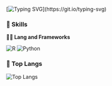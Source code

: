 [![Typing SVG](https://readme-typing-svg.demolab.com?font=Playfair+Display&pause=1000&color=3376FF&background=FFF7EE6A&center=true&vCenter=true&width=450&lines=Hello+World+!)](https://git.io/typing-svg)

### 🦾 Skills
**🧑‍💻 Lang and Frameworks**

![R](https://img.shields.io/badge/r-276DC3.svg?&style=for-the-badge&logo=r&logoColor=white) ![Python](https://img.shields.io/badge/python-3776AB.svg?&style=for-the-badge&logo=python&logoColor=white) 

### 🚌 Top Langs
![Top Langs](https://github-readme-stats.vercel.app/api/top-langs/?username=ingstats&layout=pie)
